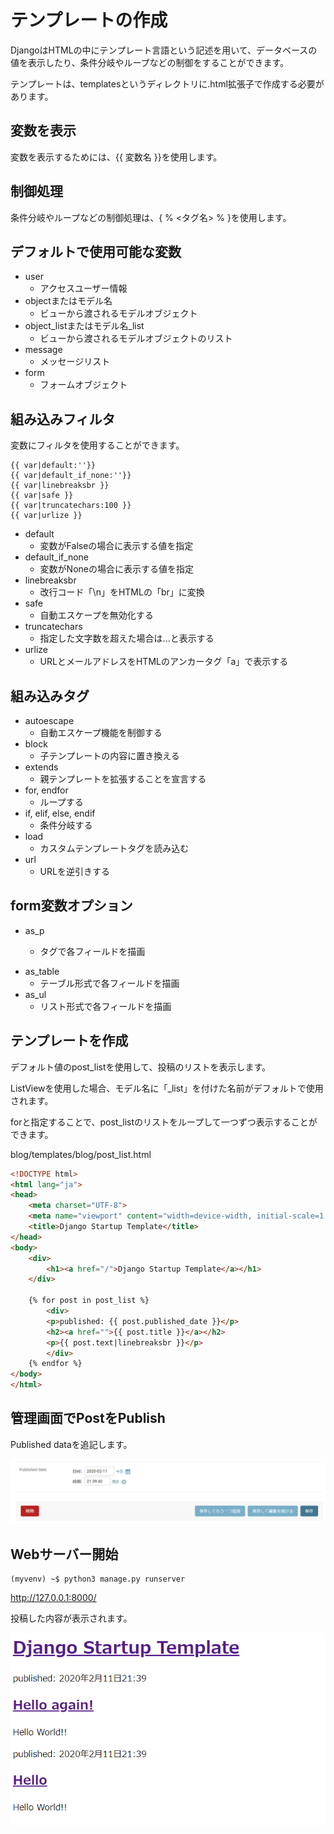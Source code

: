 # テンプレートの作成

DjangoはHTMLの中にテンプレート言語という記述を用いて、データベースの値を表示したり、条件分岐やループなどの制御をすることができます。

テンプレートは、templatesというディレクトリに.html拡張子で作成する必要があります。

## 変数を表示

変数を表示するためには、\{\{ 変数名 \}\}を使用します。

## 制御処理

条件分岐やループなどの制御処理は、\{ % <タグ名> % \}を使用します。

## デフォルトで使用可能な変数

* user
  * アクセスユーザー情報
* objectまたはモデル名
  * ビューから渡されるモデルオブジェクト
* object_listまたはモデル名_list
  * ビューから渡されるモデルオブジェクトのリスト
* message
  * メッセージリスト
* form
  * フォームオブジェクト

## 組み込みフィルタ

変数にフィルタを使用することができます。

```
{{ var|default:''}}
{{ var|default_if_none:''}}
{{ var|linebreaksbr }}
{{ var|safe }}
{{ var|truncatechars:100 }}
{{ var|urlize }}
```

* default
  * 変数がFalseの場合に表示する値を指定
* default_if_none
  * 変数がNoneの場合に表示する値を指定
* linebreaksbr
  * 改行コード「\n」をHTMLの「br」に変換
* safe
  * 自動エスケープを無効化する
* truncatechars
  * 指定した文字数を超えた場合は...と表示する
* urlize
  * URLとメールアドレスをHTMLのアンカータグ「a」で表示する

## 組み込みタグ

* autoescape
  * 自動エスケープ機能を制御する
* block
  * 子テンプレートの内容に置き換える
* extends
  * 親テンプレートを拡張することを宣言する
* for, endfor
  * ループする
* if, elif, else, endif
  * 条件分岐する
* load
  * カスタムテンプレートタグを読み込む
* url
  * URLを逆引きする

## form変数オプション

* as_p
  * <p>タグで各フィールドを描画
* as_table
  * テーブル形式で各フィールドを描画
* as_ul
  * リスト形式で各フィールドを描画

## テンプレートを作成

デフォルト値のpost_listを使用して、投稿のリストを表示します。

ListViewを使用した場合、モデル名に「_list」を付けた名前がデフォルトで使用されます。

forと指定することで、post_listのリストをループして一つずつ表示することができます。

blog/templates/blog/post_list.html
```html
<!DOCTYPE html>
<html lang="ja">
<head>
	<meta charset="UTF-8">
	<meta name="viewport" content="width=device-width, initial-scale=1.0">
	<title>Django Startup Template</title>
</head>
<body>
	<div>
		<h1><a href="/">Django Startup Template</a></h1>
	</div>

	{% for post in post_list %}
		<div>
		<p>published: {{ post.published_date }}</p>
		<h2><a href="">{{ post.title }}</a></h2>
		<p>{{ post.text|linebreaksbr }}</p>
		</div>
	{% endfor %}
</body>
</html>
```

## 管理画面でPostをPublish

Published dataを追記します。

![Post](../img/publish.png)

## Webサーバー開始

```
(myvenv) ~$ python3 manage.py runserver
```
http://127.0.0.1:8000/

投稿した内容が表示されます。

![Post](../img/hello.png)
